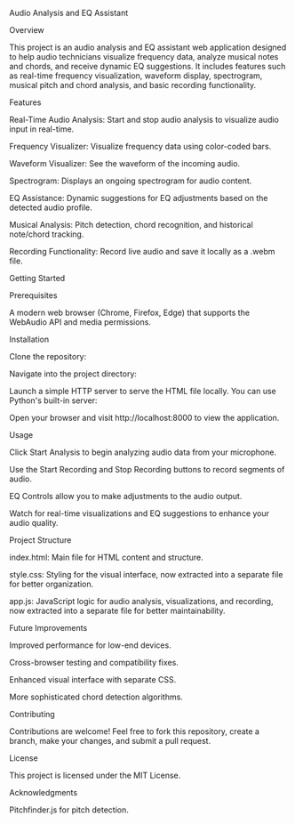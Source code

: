 Audio Analysis and EQ Assistant

Overview

This project is an audio analysis and EQ assistant web application designed to help audio technicians visualize frequency data, analyze musical notes and chords, and receive dynamic EQ suggestions. It includes features such as real-time frequency visualization, waveform display, spectrogram, musical pitch and chord analysis, and basic recording functionality.

Features

Real-Time Audio Analysis: Start and stop audio analysis to visualize audio input in real-time.

Frequency Visualizer: Visualize frequency data using color-coded bars.

Waveform Visualizer: See the waveform of the incoming audio.

Spectrogram: Displays an ongoing spectrogram for audio content.

EQ Assistance: Dynamic suggestions for EQ adjustments based on the detected audio profile.

Musical Analysis: Pitch detection, chord recognition, and historical note/chord tracking.

Recording Functionality: Record live audio and save it locally as a .webm file.

Getting Started

Prerequisites

A modern web browser (Chrome, Firefox, Edge) that supports the WebAudio API and media permissions.

Installation

Clone the repository:

Navigate into the project directory:

Launch a simple HTTP server to serve the HTML file locally. You can use Python's built-in server:

Open your browser and visit http://localhost:8000 to view the application.

Usage

Click Start Analysis to begin analyzing audio data from your microphone.

Use the Start Recording and Stop Recording buttons to record segments of audio.

EQ Controls allow you to make adjustments to the audio output.

Watch for real-time visualizations and EQ suggestions to enhance your audio quality.

Project Structure

index.html: Main file for HTML content and structure.

style.css: Styling for the visual interface, now extracted into a separate file for better organization.

app.js: JavaScript logic for audio analysis, visualizations, and recording, now extracted into a separate file for better maintainability.

Future Improvements

Improved performance for low-end devices.

Cross-browser testing and compatibility fixes.

Enhanced visual interface with separate CSS.

More sophisticated chord detection algorithms.

Contributing

Contributions are welcome! Feel free to fork this repository, create a branch, make your changes, and submit a pull request.

License

This project is licensed under the MIT License.

Acknowledgments

Pitchfinder.js for pitch detection.

